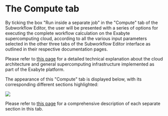 # The Compute tab

By ticking the box "Run inside a separate job" in the "Compute" tab of the Subworkflow Editor, the user will be presented with a series of options for executing the complete workflow calculation on the Exabyte supercomputing cloud, according to all the various input parameters selected in the other three tabs of the Subworkflow Editor interface as outlined in their respective documentation pages.

Please refer to [this page](/infrastructure/overview.md) for a detailed technical explanation about the cloud architecture and general supercomputing infrastructure implemented as part of the Exabyte platform. 

The appearance of this "Compute" tab is displayed below, with its corresponding different sections highlighted:

<img src="/images/compute-tab.png"/>

Please refer to [this page](/infrastructure/compute/overview.md) for a comprehensive description of each separate section in this tab.
